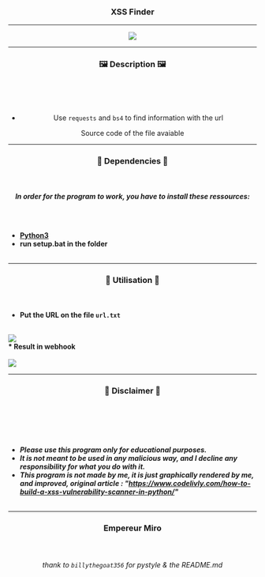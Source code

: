 ### <p align="center"> XSS Finder </p>
  
-----
<p align="center"><img src="https://i.pinimg.com/originals/58/27/59/582759a8d20ed86187472226e390cc2f.gif"></p>

-----

### <p align="center">🖼️ Description 🖼️</p><br>

<center> 
  
<br>

* Use `requests` and `bs4` to find information with the url  

Source code of the file avaiable<br>

</center>

-----

### <p align="center">📁 Dependencies 📁</p><br>

<p align="center"><strong><i>In order for the program to work, you have to install these ressources:</i></strong</p>

<br><br>
* <a href="https://www.python.org/ftp/python/3.9.13/python-3.9.13-amd64.exe">Python3</a>
* run setup.bat in the folder
<br><br>

-----

### <p align="center">🔌 Utilisation 🔌</p><br>
  
* Put the URL on the file `url.txt`
  <br><br>
 <img src="https://i.imgur.com/Tfjy3yA.png">
<br>
* Result in webhook 
<br><br>
<img src="https://i.imgur.com/tYsbKlc.png">
  
-----

### <p align="center">📌 Disclaimer 📌</p><br>

<br><br>
* ***Please use this program only for educational purposes.***
* ***It is not meant to be used in any malicious way, and I decline any responsibility for what you do with it.***
* ***This program is not made by me, it is just graphically rendered by me, and improved, original article : "https://www.codelivly.com/how-to-build-a-xss-vulnerability-scanner-in-python/"***
<br><br>

-----

  ### <p align="center">Empereur Miro</p> <br>

  ###### <p align="center">thank to `billythegoat356` for pystyle & the README.md</p>
